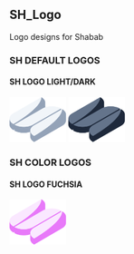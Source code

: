 ## SH_Logo
Logo designs for Shabab

### SH DEFAULT LOGOS

#### SH LOGO LIGHT/DARK
<img alt="SH_Logo.png" src="https://github.com/smhussain5/SH_Logo/blob/master/SH_Logo.png?raw=true" data-hpc="true" class="Box-sc-g0xbh4-0 kzRgrI" width="100">
<img alt="SH_LOGO_DARK.png" src="https://github.com/smhussain5/SH_Logo/blob/master/SH_LOGO_DARK.png?raw=true" data-hpc="true" class="Box-sc-g0xbh4-0 kzRgrI" width="100">

### SH COLOR LOGOS

#### SH LOGO FUCHSIA
<img alt="SH_LOGO_FUCHSIA.png" src="https://github.com/smhussain5/SH_Logo/blob/master/SH_LOGO_FUCHSIA.png?raw=true" data-hpc="true" class="Box-sc-g0xbh4-0 kzRgrI" width="100">
